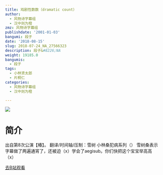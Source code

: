 ```yaml
---
title: 戏剧性数数（dramatic count）
author:
  - 风物诗字幕组
  - 汉中则为橙
zmz: 风物诗字幕组
publishdate: '2001-01-03'
bangumi: 段子
date: '2018-08-15'
slug: 2018-07-24_NA_27566323
description: 段子&#8226;NA
weight: 19185.0
bangumis:
  - 段子
tags:
  - 小林贤太郎
  - 片桐仁
categories:
  - 风物诗字幕组
  - 汉中则为橙

---
```

![](https://i.imgur.com/2Acd5oL.jpg)
# 简介  
出自第8次公演【椿】。
翻译/时间轴/压制：雪树
小林桑犯病系列（）
雪树桑表示字幕做了两遍通宵了，还被迫（x）学会了aegisub。你们快把这个宝宝举高高（x）  

[去B站观看](https://www.bilibili.com/video/av27566323/)
 
